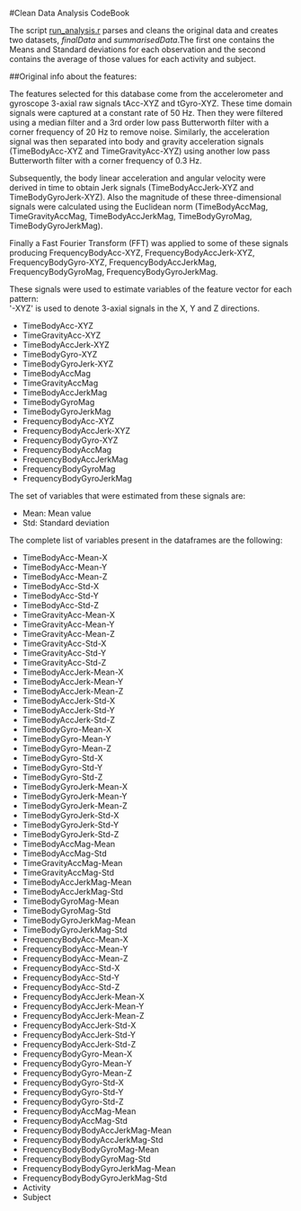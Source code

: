 #Clean Data Analysis CodeBook

The script [run_analysis.r](./run_analysis.r) parses and cleans the original data and creates two datasets, _finalData_ and _summarisedData_.The first one contains the Means and Standard deviations for each observation and the second contains the average of those values for each activity and subject.

##Original info about the features:

The features selected for this database come from the accelerometer and gyroscope 3-axial raw signals tAcc-XYZ and tGyro-XYZ. These time domain signals were captured at a constant rate of 50 Hz. Then they were filtered using a median filter and a 3rd order low pass Butterworth filter with a corner frequency of 20 Hz to remove noise. Similarly, the acceleration signal was then separated into body and gravity acceleration signals (TimeBodyAcc-XYZ and TimeGravityAcc-XYZ) using another low pass Butterworth filter with a corner frequency of 0.3 Hz. 

Subsequently, the body linear acceleration and angular velocity were derived in time to obtain Jerk signals (TimeBodyAccJerk-XYZ and TimeBodyGyroJerk-XYZ). Also the magnitude of these three-dimensional signals were calculated using the Euclidean norm (TimeBodyAccMag, TimeGravityAccMag, TimeBodyAccJerkMag, TimeBodyGyroMag, TimeBodyGyroJerkMag). 

Finally a Fast Fourier Transform (FFT) was applied to some of these signals producing FrequencyBodyAcc-XYZ, FrequencyBodyAccJerk-XYZ, FrequencyBodyGyro-XYZ, FrequencyBodyAccJerkMag, FrequencyBodyGyroMag, FrequencyBodyGyroJerkMag.

These signals were used to estimate variables of the feature vector for each pattern:  
'-XYZ' is used to denote 3-axial signals in the X, Y and Z directions.

- TimeBodyAcc-XYZ
- TimeGravityAcc-XYZ
- TimeBodyAccJerk-XYZ
- TimeBodyGyro-XYZ
- TimeBodyGyroJerk-XYZ
- TimeBodyAccMag
- TimeGravityAccMag
- TimeBodyAccJerkMag
- TimeBodyGyroMag
- TimeBodyGyroJerkMag
- FrequencyBodyAcc-XYZ
- FrequencyBodyAccJerk-XYZ
- FrequencyBodyGyro-XYZ
- FrequencyBodyAccMag
- FrequencyBodyAccJerkMag
- FrequencyBodyGyroMag
- FrequencyBodyGyroJerkMag

The set of variables that were estimated from these signals are: 

- Mean: Mean value
- Std: Standard deviation

The complete list of variables present in the dataframes are the following:

- TimeBodyAcc-Mean-X
- TimeBodyAcc-Mean-Y
- TimeBodyAcc-Mean-Z
- TimeBodyAcc-Std-X
- TimeBodyAcc-Std-Y
- TimeBodyAcc-Std-Z
- TimeGravityAcc-Mean-X
- TimeGravityAcc-Mean-Y
- TimeGravityAcc-Mean-Z
- TimeGravityAcc-Std-X
- TimeGravityAcc-Std-Y
- TimeGravityAcc-Std-Z
- TimeBodyAccJerk-Mean-X
- TimeBodyAccJerk-Mean-Y
- TimeBodyAccJerk-Mean-Z
- TimeBodyAccJerk-Std-X
- TimeBodyAccJerk-Std-Y
- TimeBodyAccJerk-Std-Z
- TimeBodyGyro-Mean-X
- TimeBodyGyro-Mean-Y
- TimeBodyGyro-Mean-Z
- TimeBodyGyro-Std-X
- TimeBodyGyro-Std-Y
- TimeBodyGyro-Std-Z
- TimeBodyGyroJerk-Mean-X
- TimeBodyGyroJerk-Mean-Y
- TimeBodyGyroJerk-Mean-Z
- TimeBodyGyroJerk-Std-X
- TimeBodyGyroJerk-Std-Y
- TimeBodyGyroJerk-Std-Z
- TimeBodyAccMag-Mean
- TimeBodyAccMag-Std
- TimeGravityAccMag-Mean
- TimeGravityAccMag-Std
- TimeBodyAccJerkMag-Mean
- TimeBodyAccJerkMag-Std
- TimeBodyGyroMag-Mean
- TimeBodyGyroMag-Std
- TimeBodyGyroJerkMag-Mean
- TimeBodyGyroJerkMag-Std
- FrequencyBodyAcc-Mean-X
- FrequencyBodyAcc-Mean-Y
- FrequencyBodyAcc-Mean-Z
- FrequencyBodyAcc-Std-X
- FrequencyBodyAcc-Std-Y
- FrequencyBodyAcc-Std-Z
- FrequencyBodyAccJerk-Mean-X
- FrequencyBodyAccJerk-Mean-Y
- FrequencyBodyAccJerk-Mean-Z
- FrequencyBodyAccJerk-Std-X
- FrequencyBodyAccJerk-Std-Y
- FrequencyBodyAccJerk-Std-Z
- FrequencyBodyGyro-Mean-X
- FrequencyBodyGyro-Mean-Y
- FrequencyBodyGyro-Mean-Z
- FrequencyBodyGyro-Std-X
- FrequencyBodyGyro-Std-Y
- FrequencyBodyGyro-Std-Z
- FrequencyBodyAccMag-Mean
- FrequencyBodyAccMag-Std
- FrequencyBodyBodyAccJerkMag-Mean
- FrequencyBodyBodyAccJerkMag-Std
- FrequencyBodyBodyGyroMag-Mean
- FrequencyBodyBodyGyroMag-Std
- FrequencyBodyBodyGyroJerkMag-Mean
- FrequencyBodyBodyGyroJerkMag-Std
- Activity
- Subject

